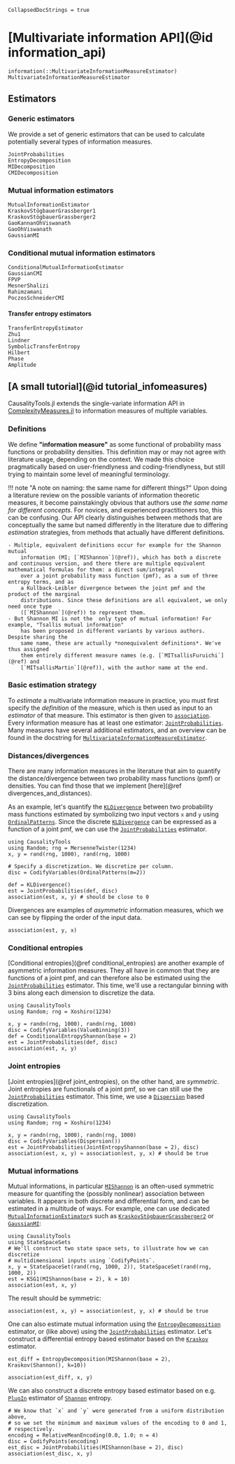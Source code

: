 ```@meta
CollapsedDocStrings = true
```

# [Multivariate information API](@id information_api)

```@docs
information(::MultivariateInformationMeasureEstimator)
MultivariateInformationMeasureEstimator
```

## Estimators

### Generic estimators

We provide a set of generic estimators that can be used to calculate 
potentially several types of information measures.

```@docs
JointProbabilities
EntropyDecomposition
MIDecomposition
CMIDecomposition
```

### Mutual information estimators

```@docs
MutualInformationEstimator
KraskovStögbauerGrassberger1
KraskovStögbauerGrassberger2
GaoKannanOhViswanath
GaoOhViswanath
GaussianMI
```

### Conditional mutual information estimators

```@docs
ConditionalMutualInformationEstimator
GaussianCMI
FPVP
MesnerShalizi
Rahimzamani
PoczosSchneiderCMI
```

#### Transfer entropy estimators

```@docs
TransferEntropyEstimator
Zhu1
Lindner
SymbolicTransferEntropy
Hilbert
Phase
Amplitude
```

## [A small tutorial](@id tutorial_infomeasures)


CausalityTools.jl extends the single-variate information API in
[ComplexityMeasures.jl](https://github.com/JuliaDynamics/ComplexityMeasures.jl)
to information measures of multiple variables. 

### Definitions

We define **"information measure"** as some functional of probability 
mass functions or probability densities. This definition may or may not agree with
literature usage, depending on the context. We made this choice pragmatically based on
user-friendlyness and coding-friendlyness, but still trying to maintain some
level of meaningful terminology.

!!! note "A note on naming: the same name for different things?"
    Upon doing a literature review on the possible variants of information theoretic measures,
    it become painstakingly obvious that authors use *the same name for different concepts*.
    For novices, and experienced practitioners too, this can be confusing.
    Our API clearly distinguishes between methods that are conceptually the same but named
    differently in the literature due to differing *estimation* strategies, from methods
    that actually have different definitions.

    - Multiple, equivalent definitions occur for example for the Shannon mutual
        information (MI; [`MIShannon`](@ref)), which has both a discrete and continuous version, and there there are multiple equivalent mathematical formulas for them: a direct sum/integral
        over a joint probability mass function (pmf), as a sum of three entropy terms, and as
        a Kullback-Leibler divergence between the joint pmf and the product of the marginal
        distributions. Since these definitions are all equivalent, we only need once type
        ([`MIShannon`](@ref)) to represent them.
    - But Shannon MI is not the  only type of mutual information! For example, "Tsallis mutual information"
        has been proposed in different variants by various authors. Despite sharing the
        same name, these are actually *nonequivalent definitions*. We've thus assigned
        them entirely different measure names (e.g. [`MITsallisFuruichi`](@ref) and
        [`MITsallisMartin`](@ref)), with the author name at the end.

### Basic estimation strategy

To *estimate* a multivariate information measure in practice, you must first specify
the *definition* of the measure, which is then used as input to an 
*estimator* of that measure. This estimator is then given to [`association`](@ref).
Every information measure has at least one estimator: [`JointProbabilities`](@ref).
Many measures have several additional estimators, and an overview can be found in the
docstring for [`MultivariateInformationMeasureEstimator`](@ref).


### Distances/divergences

There are many information measures in the literature that aim to quantify the 
distance/divergence between two probability mass functions (pmf) or densities. You can 
find those that we implement [here](@ref divergences_and_distances).

As an example, let's quantify the [`KLDivergence`](@ref) between two probability 
mass functions estimated by symbolizing two input vectors `x` and `y` using 
[`OrdinalPatterns`](@ref). Since the discrete [`KLDivergence`](@ref) can be 
expressed as a function of a joint pmf, we can use the [`JointProbabilities`](@ref)
estimator.

```@example INFO_TUTORIAL
using CausalityTools
using Random; rng = MersenneTwister(1234)
x, y = rand(rng, 1000), rand(rng, 1000)

# Specify a discretization. We discretize per column.
disc = CodifyVariables(OrdinalPatterns(m=2))

def = KLDivergence()
est = JointProbabilities(def, disc)
association(est, x, y) # should be close to 0
```

Divergences are examples of *asymmetric* information measures, which we can see by 
flipping the order of the input data.

```@example INFO_TUTORIAL
association(est, y, x)
```

### Conditional entropies

[Conditional entropies](@ref conditional_entropies) are another example of asymmetric
information measures. They all have in common that 
they are functions of a joint pmf, and can therefore also be estimated using the
[`JointProbabilities`](@ref) estimator. This time, we'll use a rectangular binning
with 3 bins along each dimension to discretize the data.

```@example INFO_TUTORIAL
using CausalityTools
using Random; rng = Xoshiro(1234)

x, y = randn(rng, 1000), randn(rng, 1000)
disc = CodifyVariables(ValueBinning(3))
def = ConditionalEntropyShannon(base = 2)
est = JointProbabilities(def, disc)
association(est, x, y)
```

### Joint entropies

[Joint entropies](@ref joint_entropies), on the other hand, are *symmetric*. Joint
entropies are functionals of a joint pmf, so we can still use the
[`JointProbabilities`](@ref) estimator. This time, we use a [`Dispersion`](@ref)
based discretization.

```@example INFO_TUTORIAL
using CausalityTools
using Random; rng = Xoshiro(1234)

x, y = randn(rng, 1000), randn(rng, 1000)
disc = CodifyVariables(Dispersion())
est = JointProbabilities(JointEntropyShannon(base = 2), disc)
association(est, x, y) ≈ association(est, y, x) # should be true
```

### Mutual informations

Mutual informations, in particular [`MIShannon`](@ref) is an often-used symmetric 
measure for quantifing the (possibly nonlinear) association between variables. It appears
in both  discrete and differential form, and can be estimated in a multitude of ways. For 
example, one can use dedicated [`MutualInformationEstimator`](@ref)s such as 
[`KraskovStögbauerGrassberger2`](@ref) or [`GaussianMI`](@ref):

```@example INFO_TUTORIAL
using CausalityTools
using StateSpaceSets
# We'll construct two state space sets, to illustrate how we can discretize 
# multidimensional inputs using `CodifyPoints`.
x, y = StateSpaceSet(rand(rng, 1000, 2)), StateSpaceSet(rand(rng, 1000, 2))
est = KSG1(MIShannon(base = 2), k = 10)
association(est, x, y)
```

The result should be symmetric:

```@example INFO_TUTORIAL
association(est, x, y) ≈ association(est, y, x) # should be true
```

One can also estimate mutual information using the [`EntropyDecomposition`](@ref) 
estimator, or (like above) using the [`JointProbabilities`](@ref) estimator.
Let's construct a differential entropy based estimator based on the [`Kraskov`](@ref)
estimator.

```@example INFO_TUTORIAL
est_diff = EntropyDecomposition(MIShannon(base = 2), Kraskov(Shannon(), k=10))
```

```@example INFO_TUTORIAL
association(est_diff, x, y)
```

We can also construct a discrete entropy based estimator based on e.g. [`PlugIn`](@ref)
estimator of [`Shannon`](@ref) entropy.

```@example INFO_TUTORIAL
# We know that `x` and `y` were generated from a uniform distribution above,
# so we set the minimum and maximum values of the encoding to 0 and 1,
# respectively.
encoding = RelativeMeanEncoding(0.0, 1.0; n = 4)
disc = CodifyPoints(encoding)
est_disc = JointProbabilities(MIShannon(base = 2), disc)
association(est_disc, x, y)
```
